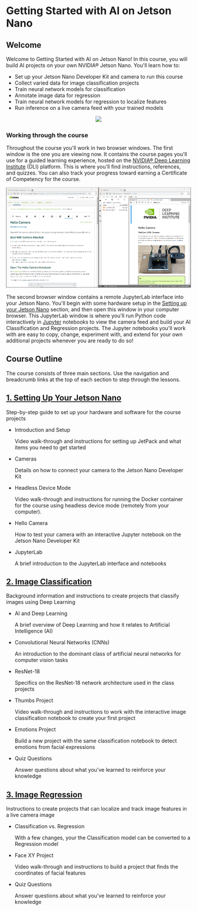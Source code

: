 # Getting Started with AI on Jetson Nano

## Welcome

Welcome to Getting Started with AI on Jetson Nano! In this course, you will build AI projects on your own NVIDIA® Jetson Nano. You'll learn how to:

- Set up your Jetson Nano Developer Kit and camera to run this course
- Collect varied data for image classification projects
- Train neural network models for classification
- Annotate image data for regression
- Train neural network models for regression to localize features
- Run inference on a live camera feed with your trained models

<p align="center">
<img src="assets/Thumb_teaser_1236x470.gif"/>
</p>

### Working through the course

Throughout the course you'll work in two browser windows. The first window is the one you are viewing now. It contains the course pages you'll use for a guided learning experience, hosted on the [NVIDIA® Deep Learning Institute](https://www.nvidia.com/en-us/deep-learning-ai/education/) (DLI) platform. This is where you'll find instructions, references, and quizzes. You can also track your progress toward earning a Certificate of Competency for the course.

<p align="center">
<img src="assets/side-by-side-browser-windows.png"/>
</p>

The second browser window contains a remote JupyterLab interface into your Jetson Nano. You'll begin with some hardware setup in the [Setting up your Jetson Nano](./setting-up-your-jetson-nano/README.md) section, and then open this window in your computer browser. This JupyterLab window is where you'll run Python code interactively in [Jupyter](https://jupyter.org/) notebooks to view the camera feed and build your AI Classification and Regression projects. The Jupyter notebooks you'll work with are easy to copy, change, experiment with, and extend for your own additional projects whenever you are ready to do so!

## Course Outline

The course consists of three main sections. Use the navigation and breadcrumb links at the top of each section to step through the lessons.

## [1. Setting Up Your Jetson Nano](setting-up-your-jetson-nano/README.md)

Step-by-step guide to set up your hardware and software for the course projects

- Introduction and Setup

  Video walk-through and instructions for setting up JetPack and what items you need to get started

- Cameras

  Details on how to connect your camera to the Jetson Nano Developer Kit

- Headless Device Mode

  Video walk-through and instructions for running the Docker container for the course using headless device mode (remotely from your computer).

- Hello Camera

  How to test your camera with an interactive Jupyter notebook on the Jetson Nano Developer Kit

- JupyterLab

  A brief introduction to the JupyterLab interface and notebooks

## [2. Image Classification](image-classification/README.md)

Background information and instructions to create projects that classify images using Deep Learning

- AI and Deep Learning

  A brief overview of Deep Learning and how it relates to Artificial Intelligence (AI)

- Convolutional Neural Networks (CNNs)

  An introduction to the dominant class of artificial neural networks for computer vision tasks

- ResNet-18

  Specifics on the ResNet-18 network architecture used in the class projects

- Thumbs Project

  Video walk-through and instructions to work with the interactive image classification notebook to create your first project

- Emotions Project

  Build a new project with the same classification notebook to detect emotions from facial expressions

- Quiz Questions

  Answer questions about what you've learned to reinforce your knowledge

## [3. Image Regression](image-regression/README.md)

Instructions to create projects that can localize and track image features in a live camera image

- Classification vs. Regression

  With a few changes, your the Classification model can be converted to a Regression model

- Face XY Project

  Video walk-through and instructions to build a project that finds the coordinates of facial features

- Quiz Questions

  Answer questions about what you've learned to reinforce your knowledge
